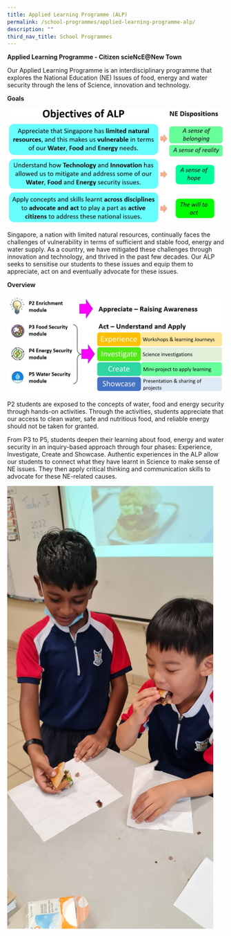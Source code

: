 ```yaml
---
title: Applied Learning Programme (ALP)
permalink: /school-programmes/applied-learning-programme-alp/
description: ""
third_nav_title: School Programmes
---
```

**Applied Learning Programme - Citizen scieNcE@New Town**

Our Applied Learning Programme is an interdisciplinary programme that explores the National Education (NE) Issues of food, energy and water security through the lens of Science, innovation and technology.

**Goals**

![](/images/ALPGoals.jpeg)

Singapore, a nation with limited natural resources, continually faces the challenges of vulnerability in terms of sufficient and stable food, energy and water supply. As a country, we have mitigated these challenges through innovation and technology, and thrived in the past few decades. Our ALP seeks to sensitise our students to these issues and equip them to appreciate, act on and eventually advocate for these issues.

**Overview**

![](/images/ALPOverview.jpeg)

P2 students are exposed to the concepts of water, food and energy security through hands-on activities. Through the activities, students appreciate that our access to clean water, safe and nutritious food, and reliable energy should not be taken for granted.

From P3 to P5, students deepen their learning about food, energy and water security in an inquiry-based approach through four phases: Experience, Investigate, Create and Showcase. Authentic experiences in the ALP allow our students to connect what they have learnt in Science to make sense of NE issues. They then apply critical thinking and communication skills to advocate for these NE-related causes.

![](/images/Impossiblemeat1.png)